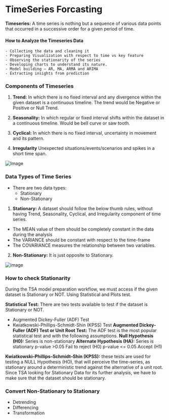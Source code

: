 # TimeSeries Forcasting
**Timeseries:** A time series is nothing but a sequence of various data points that occurred in a successive order for a given period of time.

#### How to Analyze the Timeseries Data
    - Collecting the data and cleaning it
    - Preparing Visualization with respect to time vs key feature
    - Observing the stationarity of the series
    - Developing charts to understand its nature.
    - Model building – AR, MA, ARMA and ARIMA
    - Extracting insights from prediction 

### Components of Timeseries
1. **Trend:** In which there is no fixed interval and any divergence within the given dataset is a continuous timeline. The trend would be Negative or Positive or Null Trend.

2. **Seasonality:** In which regular or fixed interval shifts within the dataset in a continuous timeline. Would be bell curve or saw tooth.

3. **Cyclical:** In which there is no fixed interval, uncertainty in movement and its pattern.

4. **Irregularity** Unexpected situations/events/scenarios and spikes in a short time span.


![Image]("https://editor.analyticsvidhya.com/uploads/39815Components%20of%20Time%20Series%20Analysis.png")

### Data Types of Time Series
- There are two data types:
    - Stationary
    - Non-Stationary

1. **Stationary:** A dataset should follow the below thumb rules, without having Trend, Seasonality, Cyclical, and Irregularity component of time series.
- The MEAN value of them should be completely constant in the data during the analysis
- The VARIANCE should be constant with respect to the time-frame
- The COVARIANCE measures the relationship between two variables.

2. **Non-Stationary:** It is just opposite to Stationary.

![image]("https://editor.analyticsvidhya.com/uploads/99388Stationary%20Vs%20Non-Stationary.png")


### How to check Stationarity
During the TSA model preparation workflow, we must access if the given dataset is Stationary or NOT. Using Statistical and Plots test.

**Statistical Test:** There are two tests available to test if the dataset is Stationary or NOT.
- Augmented Dickey-Fuller (ADF) Test
- Kwiatkowski-Phillips-Schmidt-Shin (KPSS) Test
**Augmented Dickey-Fuller (ADF) Test or Unit Root Test:** The ADF test is the most popular statistical test and with the following assumptions.
**Null Hypothesis (H0):** Series is non-stationary
**Alternate Hypothesis (HA):** Series is stationary
p-value >0.05 Fail to reject (H0)
p-value <= 0.05 Accept (H1)

**Kwiatkowski–Phillips–Schmidt–Shin (KPSS):** these tests are used for testing a NULL Hypothesis (HO), that will perceive the time-series, as stationary around a deterministic trend against the alternative of a unit root. Since TSA looking for Stationary Data for its further analysis, we have to make sure that the dataset should be stationary.


### Convert Non-Stationary to Stationary
- Detrending
- Differencing
- Transformation


